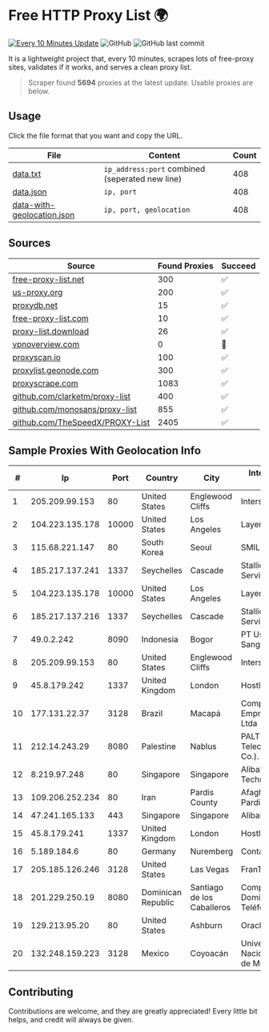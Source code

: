 
# Free HTTP Proxy List 🌍

[![Every 10 Minutes Update](https://github.com/mertguvencli/http-proxy-list/actions/workflows/main.yml/badge.svg?branch=main)](https://github.com/mertguvencli/http-proxy-list/actions/workflows/main.yml)
![GitHub](https://img.shields.io/github/license/mertguvencli/http-proxy-list)
![GitHub last commit](https://img.shields.io/github/last-commit/mertguvencli/http-proxy-list)

It is a lightweight project that, every 10 minutes, scrapes lots of free-proxy sites, validates if it works, and serves a clean proxy list.


> Scraper found **5694** proxies at the latest update. Usable proxies are below.

## Usage

Click the file format that you want and copy the URL.


|File|Content|Count|
|----|-------|-----|
|[data.txt](https://raw.githubusercontent.com/mertguvencli/http-proxy-list/main/proxy-list/data.txt)|`ip_address:port` combined (seperated new line)|408|
|[data.json](https://raw.githubusercontent.com/mertguvencli/http-proxy-list/main/proxy-list/data.json)|`ip, port`|408|
|[data-with-geolocation.json](https://raw.githubusercontent.com/mertguvencli/http-proxy-list/main/proxy-list/data-with-geolocation.json)|`ip, port, geolocation`|408|

## Sources

|Source|Found Proxies|Succeed|
|------|-------------|-------|
|[free-proxy-list.net](https://free-proxy-list.net)|300|✅|
|[us-proxy.org](https://www.us-proxy.org)|200|✅|
|[proxydb.net](http://proxydb.net)|15|✅|
|[free-proxy-list.com](https://free-proxy-list.com/?page=&port=&type%5B%5D=http&type%5B%5D=https&up_time=0&search=Search)|10|✅|
|[proxy-list.download](https://www.proxy-list.download/HTTP)|26|✅|
|[vpnoverview.com](https://vpnoverview.com/privacy/anonymous-browsing/free-proxy-servers)|0|🚫|
|[proxyscan.io](https://www.proxyscan.io)|100|✅|
|[proxylist.geonode.com](https://proxylist.geonode.com/api/proxy-list?limit=300&page=1&sort_by=lastChecked&sort_type=desc&protocols=http,https)|300|✅|
|[proxyscrape.com](https://api.proxyscrape.com/v2/?request=displayproxies&protocol=http&timeout=10000&country=all&ssl=all&anonymity=all)|1083|✅|
|[github.com/clarketm/proxy-list](https://raw.githubusercontent.com/clarketm/proxy-list/master/proxy-list-raw.txt)|400|✅|
|[github.com/monosans/proxy-list](https://raw.githubusercontent.com/monosans/proxy-list/main/proxies/http.txt)|855|✅|
|[github.com/TheSpeedX/PROXY-List](https://raw.githubusercontent.com/TheSpeedX/PROXY-List/master/http.txt)|2405|✅|


## Sample Proxies With Geolocation Info

|#|Ip|Port|Country|City|Internet Service Provider|
|-|--|----|-------|----|-------------------------|
|1|205.209.99.153|80|United States|Englewood Cliffs|Interserver, Inc|
|2|104.223.135.178|10000|United States|Los Angeles|LayerHost|
|3|115.68.221.147|80|South Korea|Seoul|SMILESERV|
|4|185.217.137.241|1337|Seychelles|Cascade|Stallion Network Services Limited|
|5|104.223.135.178|10000|United States|Los Angeles|LayerHost|
|6|185.217.137.216|1337|Seychelles|Cascade|Stallion Network Services Limited|
|7|49.0.2.242|8090|Indonesia|Bogor|PT Usaha Adi Sanggoro|
|8|205.209.99.153|80|United States|Englewood Cliffs|Interserver, Inc|
|9|45.8.179.242|1337|United Kingdom|London|Hostland LLC|
|10|177.131.22.37|3128|Brazil|Macapá|Compuservice Empreendimentos Ltda|
|11|212.14.243.29|8080|Palestine|Nablus|PALTEL (Palestine Telecommunications Co.).|
|12|8.219.97.248|80|Singapore|Singapore|Alibaba (US) Technology Co., Ltd.|
|13|109.206.252.234|80|Iran|Pardis County|Afagh Andish Dadeh Pardis Co. Ltd|
|14|47.241.165.133|443|Singapore|Singapore|Alibaba.com LLC|
|15|45.8.179.241|1337|United Kingdom|London|Hostland LLC|
|16|5.189.184.6|80|Germany|Nuremberg|Contabo GmbH|
|17|205.185.126.246|3128|United States|Las Vegas|FranTech Solutions|
|18|201.229.250.19|8080|Dominican Republic|Santiago de los Caballeros|Compañía Dominicana de Teléfonos S. A.|
|19|129.213.95.20|80|United States|Ashburn|Oracle Corporation|
|20|132.248.159.223|3128|Mexico|Coyoacán|Universidad Nacional Autonoma de Mexico|



## Contributing

Contributions are welcome, and they are greatly appreciated! Every
little bit helps, and credit will always be given.

